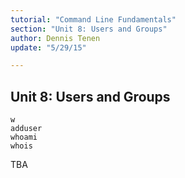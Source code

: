 ```yaml
---
tutorial: "Command Line Fundamentals"
section: "Unit 8: Users and Groups"
author: Dennis Tenen
update: "5/29/15"

---
```


## Unit 8: Users and Groups

```
w
adduser
whoami
whois
```

TBA
